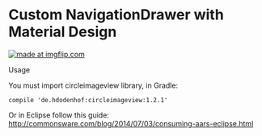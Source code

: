 # Custom NavigationDrawer with Material Design

<a href="https://imgflip.com/gif/h92qq"><img src="https://i.imgflip.com/h92qq.gif" title="made at imgflip.com"/></a>

Usage

You must import circleimageview library, in Gradle:

    compile 'de.hdodenhof:circleimageview:1.2.1'
    
    
 Or in Eclipse follow this guide: http://commonsware.com/blog/2014/07/03/consuming-aars-eclipse.html
